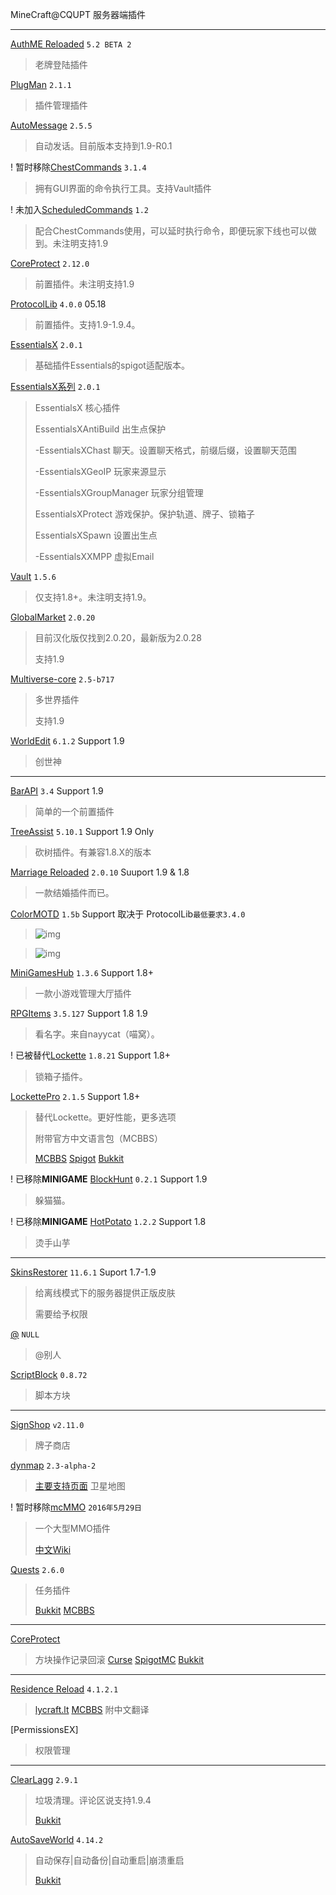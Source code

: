 MineCraft@CQUPT 服务器端插件

****

[AuthME Reloaded](http://dev.bukkit.org/bukkit-plugins/authme-reloaded) `5.2 BETA 2`

> 老牌登陆插件


[PlugMan](http://dev.bukkit.org/bukkit-plugins/plugman/) `2.1.1`

> 插件管理插件

[AutoMessage](http://dev.bukkit.org/bukkit-plugins/automessage) `2.5.5`

> 自动发话。目前版本支持到1.9-R0.1


! 暂时移除[ChestCommands](http://dev.bukkit.org/bukkit-plugins/chest-commands) `3.1.4`

> 拥有GUI界面的命令执行工具。支持Vault插件

! 未加入[ScheduledCommands](http://dev.bukkit.org/bukkit-plugins/scheduledcommands/) `1.2`

> 配合ChestCommands使用，可以延时执行命令，即便玩家下线也可以做到。未注明支持1.9

[CoreProtect](http://dev.bukkit.org/bukkit-plugins/coreprotect) `2.12.0`

> 前置插件。未注明支持1.9

[ProtocolLib](http://dev.bukkit.org/bukkit-plugins/protocollib) `4.0.0` 05.18

> 前置插件。支持1.9-1.9.4。

[EssentialsX](https://www.spigotmc.org/resources/essentialsx.9089/) `2.0.1` 

> 基础插件Essentials的spigot适配版本。

[EssentialsX系列](https://ci.drtshock.net/job/EssentialsX/) `2.0.1`

> EssentialsX		核心插件
>
> EssentialsXAntiBuild	出生点保护
>
> -EssentialsXChast	聊天。设置聊天格式，前缀后缀，设置聊天范围
>
> -EssentialsXGeoIP	玩家来源显示
>
> -EssentialsXGroupManager	玩家分组管理
>
> EssentialsXProtect	游戏保护。保护轨道、牌子、锁箱子
>
> EssentialsXSpawn	设置出生点
>
> -EssentialsXXMPP	虚拟Email

[Vault](http://dev.bukkit.org/bukkit-plugins/vault) `1.5.6` 

> 仅支持1.8+。未注明支持1.9。

[GlobalMarket](http://dev.bukkit.org/bukkit-plugins/global-market) `2.0.20`

> 目前汉化版仅找到2.0.20，最新版为2.0.28
>
> 支持1.9

[Multiverse-core](http://dev.bukkit.org/bukkit-plugins/multiverse-core) `2.5-b717`

> 多世界插件
>
> 支持1.9

[WorldEdit](http://dev.bukkit.org/bukkit-plugins/worldedit) `6.1.2` Support 1.9

> 创世神

---

[BarAPI](http://dev.bukkit.org/bukkit-plugins/bar-api/) `3.4` Support 1.9

> 简单的一个前置插件

[TreeAssist](https://www.spigotmc.org/resources/treeassist.16941/) `5.10.1` Support 1.9 Only

> 砍树插件。有兼容1.8.X的版本

[Marriage Reloaded](http://dev.bukkit.org/bukkit-plugins/marriage-reloaded/) `2.0.10` Suuport 1.9 & 1.8

> 一款结婚插件而已。

[ColorMOTD](http://www.mcbbs.net/thread-448326-1-1.html) `1.5b` Support 取决于 ProtocolLib`最低要求3.4.0` 

> ![img](http://i1.buimg.com/f388788dd36290c9.png)



> ![img](http://i1.buimg.com/5de06ef42ba3e8ec.png)

[MiniGamesHub](http://www.mcbbs.net/thread-581571-1-1.html) `1.3.6` Support 1.8+

> 一款小游戏管理大厅插件

[RPGItems](https://www.spigotmc.org/resources/rpgitems.17549/) `3.5.127` Support 1.8 1.9

> 看名字。来自nayycat（喵窝）。

! 已被替代[Lockette](http://dev.bukkit.org/bukkit-plugins/lockette/) `1.8.21` Support 1.8+

> 锁箱子插件。

[LockettePro]() `2.1.5` Support 1.8+

> 替代Lockette。更好性能，更多选项
>
> 附带官方中文语言包（MCBBS）
>
> [MCBBS](http://www.mcbbs.net/thread-567962-1-1.html)	[Spigot](https://www.spigotmc.org/resources/lockettepro.20427/)	[Bukkit](http://dev.bukkit.org/bukkit-plugins/lockettepro/files/) 

! 已移除**MINIGAME** [BlockHunt](http://dev.bukkit.org/bukkit-plugins/blockhunt/) `0.2.1` Support 1.9

> 躲猫猫。

! 已移除**MINIGAME** [HotPotato](http://dev.bukkit.org/bukkit-plugins/hot-potato/) `1.2.2` Support 1.8

> 烫手山芋

----

[SkinsRestorer](https://www.spigotmc.org/resources/skinsrestorer.2124/) `11.6.1` Suport 1.7-1.9

> 给离线模式下的服务器提供正版皮肤
>
> 需要给予权限

[@](http://www.mcbbs.net/thread-210101-1-1.html) `NULL` 

> @别人

[ScriptBlock]() `0.8.72`

> 脚本方块

---

[SignShop](http://dev.bukkit.org/bukkit-plugins/signshop/) `v2.11.0`

> 牌子商店

[dynmap](https://www.spigotmc.org/resources/dynmap.274/) `2.3-alpha-2`

> [主要支持页面](https://www.spigotmc.org/resources/dynmap.274/) 
> 卫星地图

! 暂时移除[mcMMO](http://www.mcbbs.net/thread-107124-1-1.html) `2016年5月29日` 

> 一个大型MMO插件
>
> [中文Wiki](http://www.mcbbs.net/thread-552650-1-1.html) 

[Quests]() `2.6.0`

> 任务插件
>
> [Bukkit](http://dev.bukkit.org/bukkit-plugins/quests/)	[MCBBS](http://www.mcbbs.net/thread-231713-1-1.html)

---

[CoreProtect]() 

> 方块操作记录回滚
> [Curse](http://mods.curse.com/bukkit-plugins/minecraft/coreprotect)	[SpigotMC](https://www.spigotmc.org/resources/coreprotect.8631/)	[Bukkit](http://dev.bukkit.org/bukkit-plugins/coreprotect/)

---

[Residence Reload]() `4.1.2.1`

> [lycraft.lt](http://ltcraft.lt/Residence/)	[MCBBS](http://www.mcbbs.net/thread-559010-1-1.html) 附中文翻译

[PermissionsEX]

> 权限管理

---

[ClearLagg]() `2.9.1` 

> 垃圾清理。评论区说支持1.9.4
>
> [Bukkit](http://dev.bukkit.org/bukkit-plugins/clearlagg/)

[AutoSaveWorld]() `4.14.2`

> 自动保存|自动备份|自动重启|崩溃重启
>
> [Bukkit](http://dev.bukkit.org/bukkit-plugins/autosaveworld/)